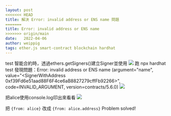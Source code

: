 ```yaml
---
layout: post
<<<<<<< HEAD
title: 解決 Error: invalid address or ENS name 問題
=======
title: Error: invalid address or ENS name
>>>>>>> origin/main
date:   2022-04-06
author: weippig
tags: ether.js smart-contract blockchain hardhat
---
```


test 智能合約時，透過ethers.getSigners()建立Signer並使用
![](https://i.imgur.com/EYX524U.png)
跑 npx hardhat test 發現問題：Error: invalid address or ENS name (argument="name", value="<SignerWithAddress 0xf39Fd6e51aad88F6F4ce6aB8827279cffFb92266>", code=INVALID_ARGUMENT, version=contracts/5.6.0)
![](https://i.imgur.com/T5ccpV8.png)

把alice使用console.log印出來看看
![](https://i.imgur.com/PWONFt5.png)

把 `{from: alice}` 改成 `{from: alice.address}`
Problem solved!
